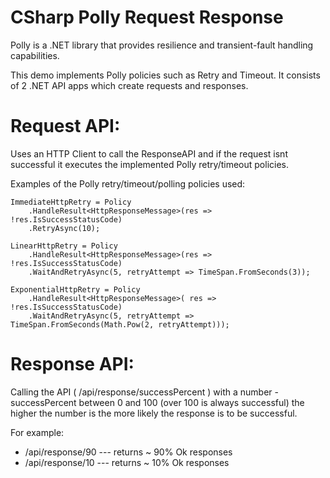 # CSharp Polly Request Response

Polly is a .NET library that provides resilience and transient-fault handling capabilities.

This demo implements Polly policies such as Retry and Timeout. It consists of 2 .NET API apps which create requests and responses.


# Request API:

Uses an HTTP Client to call the ResponseAPI and if the request isnt successful it executes the implemented Polly retry/timeout policies.

Examples of the Polly retry/timeout/polling policies used:
```
ImmediateHttpRetry = Policy
    .HandleResult<HttpResponseMessage>(res => !res.IsSuccessStatusCode)
    .RetryAsync(10);

LinearHttpRetry = Policy
    .HandleResult<HttpResponseMessage>(res => !res.IsSuccessStatusCode)
    .WaitAndRetryAsync(5, retryAttempt => TimeSpan.FromSeconds(3));

ExponentialHttpRetry = Policy
    .HandleResult<HttpResponseMessage>( res => !res.IsSuccessStatusCode)
    .WaitAndRetryAsync(5, retryAttempt => TimeSpan.FromSeconds(Math.Pow(2, retryAttempt)));
```

# Response API: 
 
Calling the API ( /api/response/successPercent ) with a number - successPercent between 0 and 100 (over 100 is always successful) the higher the number is the more likely the response is to be successful.

For example: 

- /api/response/90  --- returns ~ 90% Ok responses
- /api/response/10  --- returns ~ 10% Ok responses
